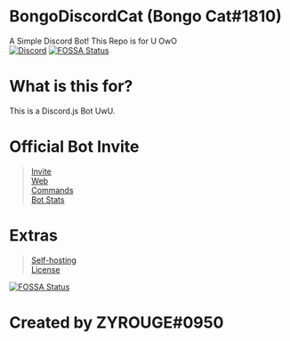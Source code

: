 # BongoDiscordCat (Bongo Cat#1810)
A Simple Discord Bot! This Repo is for U OwO <br>
[![Discord](https://discordapp.com/api/guilds/521008266336141314/widget.png)](https://discordapp.com/invite/8jdDWzk)
[![FOSSA Status](https://app.fossa.io/api/projects/git%2Bgithub.com%2Fzyrouge%2Fbongodiscordcat.svg?type=shield)](https://app.fossa.io/projects/git%2Bgithub.com%2Fzyrouge%2Fbongodiscordcat?ref=badge_shield)

# What is this for?
This is a Discord.js Bot UwU.

# Official Bot Invite
 > [Invite](https://discordapp.com/api/oauth2/authorize?client_id=614476694853779457&permissions=2146958847&scope=bot) <br>
 > [Web](https://bongodiscordcat.glitch.me/) <br>
 > [Commands](https://bongodiscordcat.glitch.me/commands) <br>
 > [Bot Stats](https://bongodiscordcat.glitch.me/stats)
 
# Extras
 > [Self-hosting](https://github.com/zyrouge/bongodiscordcat/blob/master/setup.md) <br>
 > [License](https://github.com/zyrouge/bongodiscordcat/blob/master/LICENSE)


[![FOSSA Status](https://app.fossa.io/api/projects/git%2Bgithub.com%2Fzyrouge%2Fbongodiscordcat.svg?type=large)](https://app.fossa.io/projects/git%2Bgithub.com%2Fzyrouge%2Fbongodiscordcat?ref=badge_large)

# Created by **ZYROUGE#0950**